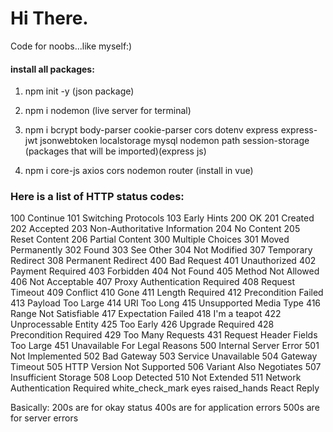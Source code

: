 
# Hi There.

Code for noobs...like myself:)
#### install all packages:

1. npm init -y (json package)



2. npm i nodemon (live server for terminal)


3. npm i bcrypt body-parser cookie-parser cors dotenv express express-jwt jsonwebtoken localstorage mysql nodemon path session-storage (packages that will be imported)(express js)

4. npm i core-js axios cors nodemon router (install in vue)


### Here is a list of HTTP status codes:

100 Continue
101 Switching Protocols
103 Early Hints
200 OK
201 Created
202 Accepted
203 Non-Authoritative Information
204 No Content
205 Reset Content
206 Partial Content
300 Multiple Choices
301 Moved Permanently
302 Found
303 See Other
304 Not Modified
307 Temporary Redirect
308 Permanent Redirect
400 Bad Request
401 Unauthorized
402 Payment Required
403 Forbidden
404 Not Found
405 Method Not Allowed
406 Not Acceptable
407 Proxy Authentication Required
408 Request Timeout
409 Conflict
410 Gone
411 Length Required
412 Precondition Failed
413 Payload Too Large
414 URI Too Long
415 Unsupported Media Type
416 Range Not Satisfiable
417 Expectation Failed
418 I'm a teapot
422 Unprocessable Entity
425 Too Early
426 Upgrade Required
428 Precondition Required
429 Too Many Requests
431 Request Header Fields Too Large
451 Unavailable For Legal Reasons
500 Internal Server Error
501 Not Implemented
502 Bad Gateway
503 Service Unavailable
504 Gateway Timeout
505 HTTP Version Not Supported
506 Variant Also Negotiates
507 Insufficient Storage
508 Loop Detected
510 Not Extended
511 Network Authentication Required
white_check_mark
eyes
raised_hands
React
Reply


Basically:
200s are for okay status
400s are for application errors
500s are for server errors

